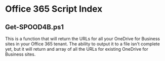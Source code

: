 # Office 365 Script Index

## Get-SPOOD4B.ps1
This is a function that will return the URLs for all your OneDrive for Business sites in your Office 365 tenant.  The ability to output it to a file isn't complete yet, but it will return and array of all the URLs for existing OneDrive for Business sites.